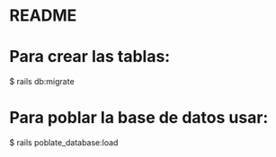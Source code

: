 # README


# Para crear las tablas:

$  rails db:migrate


# Para poblar la base de datos usar:

$ rails poblate_database:load


